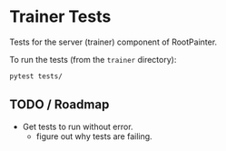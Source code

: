 # Trainer Tests

Tests for the server (trainer) component of RootPainter.

To run the tests (from the `trainer` directory):

```bash
pytest tests/
```

## TODO / Roadmap

* Get tests to run without error.
  * figure out why tests are failing.
